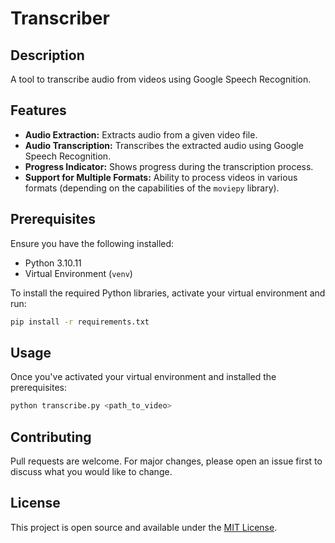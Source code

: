 # Transcriber

## Description
A tool to transcribe audio from videos using Google Speech Recognition.

## Features
- **Audio Extraction:** Extracts audio from a given video file.
- **Audio Transcription:** Transcribes the extracted audio using Google Speech Recognition.
- **Progress Indicator:** Shows progress during the transcription process.
- **Support for Multiple Formats:** Ability to process videos in various formats (depending on the capabilities of the `moviepy` library).

## Prerequisites
Ensure you have the following installed:
- Python 3.10.11
- Virtual Environment (`venv`)

To install the required Python libraries, activate your virtual environment and run:
```bash
pip install -r requirements.txt
```

## Usage
Once you've activated your virtual environment and installed the prerequisites:
```bash
python transcribe.py <path_to_video>
```

## Contributing
Pull requests are welcome. For major changes, please open an issue first to discuss what you would like to change.

## License
This project is open source and available under the [MIT License](LICENSE).
